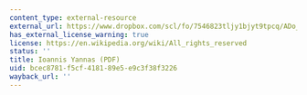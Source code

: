 ```yaml
---
content_type: external-resource
external_url: https://www.dropbox.com/scl/fo/7546823tljy1bjyt9tpcq/ADo_D--pragUp359O9LUCiY/Backgrounds%20of%20Lecturers?dl=0&preview=2+Ioannis+Yannas.pdf&rlkey=k1xjxujib4qod0q2pu12nvmyx&subfolder_nav_tracking=1
has_external_license_warning: true
license: https://en.wikipedia.org/wiki/All_rights_reserved
status: ''
title: Ioannis Yannas (PDF)
uid: bcec8781-f5cf-4181-89e5-e9c3f38f3226
wayback_url: ''
---
```

